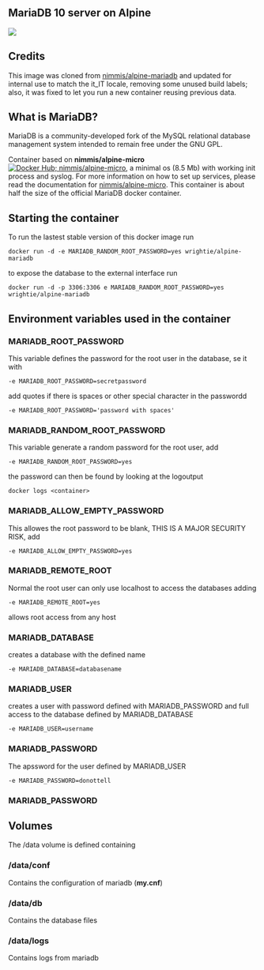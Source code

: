 ## MariaDB 10 server on Alpine

[![](https://images.microbadger.com/badges/image/wrightie/alpine-mariadb.svg)](https://microbadger.com/images/wrightie/alpine-mariadb "Get your own image badge on microbadger.com")

## Credits

This image was cloned from [nimmis/alpine-mariadb](https://hub.docker.com/r/nimmis/alpine-mariadb/) and updated for internal use to match the it_IT locale, removing some unused build labels; also, it was fixed to let you run a new container reusing previous data.

## What is MariaDB?

MariaDB is a community-developed fork of the MySQL relational database management system intended to remain free under the GNU GPL.


Container based on **nimmis/alpine-micro** [![Docker Hub; nimmis/alpine-micro](https://images.microbadger.com/badges/image/nimmis/alpine-micro.svg)](https://hub.docker.com/r/nimmis/alpine-micro/), a minimal os (8.5 Mb)  with working init process and syslog. For more information on how to set up services, please read the documentation for [nimmis/alpine-micro](https://registry.hub.docker.com/u/nimmis/alpine-micro). This container is about half the size of the official MariaDB docker container.


## Starting the container

To run the lastest stable version of this docker image run

	docker run -d -e MARIADB_RANDOM_ROOT_PASSWORD=yes wrightie/alpine-mariadb

to expose the database to the external interface run

	docker run -d -p 3306:3306 e MARIADB_RANDOM_ROOT_PASSWORD=yes wrightie/alpine-mariadb

## Environment variables used in the container

### MARIADB_ROOT_PASSWORD
This variable defines the password for the root user in the database, se it with

	-e MARIADB_ROOT_PASSWORD=secretpassword

add quotes if there is spaces or other special character in the passwordd

	-e MARIADB_ROOT_PASSWORD='password with spaces'

### MARIADB_RANDOM_ROOT_PASSWORD
This variable generate a random password for the root user, add 

	-e MARIADB_RANDOM_ROOT_PASSWORD=yes

the password can then be found by looking at the logoutput

	docker logs <container>

### MARIADB_ALLOW_EMPTY_PASSWORD
This allowes the root password to be blank, THIS IS A MAJOR SECURITY RISK, add

	-e MARIADB_ALLOW_EMPTY_PASSWORD=yes

### MARIADB_REMOTE_ROOT
Normal the root user can only use localhost to access the databases adding

	-e MARIADB_REMOTE_ROOT=yes

allows root access from any host

### MARIADB_DATABASE
creates a database with the defined name

	-e MARIADB_DATABASE=databasename

### MARIADB_USER
creates a user with password defined with MARIADB_PASSWORD and full access to the database defined by MARIADB_DATABASE

	-e MARIADB_USER=username

### MARIADB_PASSWORD
The apssword for the user defined by MARIADB_USER

	-e MARIADB_PASSWORD=donottell


### MARIADB_PASSWORD

## Volumes

The /data volume is defined containing

### /data/conf

Contains the configuration of mariadb (**my.cnf**)

### /data/db

Contains the database files

### /data/logs

Contains logs from mariadb
<!--stackedit_data:
eyJoaXN0b3J5IjpbLTMwODkwMzEyMl19
-->